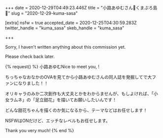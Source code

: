 +++
date = 2020-12-29T04:49:23.446Z
title = "小路あゆむさん🧸くまぷろ島🍒"
slug = "2020-12-29-kuma-sasa"

[extra]
nsfw = true
accepted_date = 2020-12-25T04:30:59.283Z
twitter_handle = "kuma_sasa"
skeb_handle = "kuma_sasa"

+++

Sorry, I haven't written anything about this commission yet.

Please check back later.

{% request() %}
小路あゆむNice to meet you, <TODO>!

ちっちゃなおなかのOVAを見てから小路あゆむさんの同人誌を発掘してで大ファンになりました！！

オリキャラのみか二次創作も大丈夫とかをわからませんが、もしよければ、「小女ラムネ」の「足立甜花」を描いてお願いしたいんです！

どんな甜花ちゃんを描くのか気になるから、テーマなどはお任せします！

NSFWはONだけど、エッチなレベルもお任せします。

Thank you very much!
{% end %}
